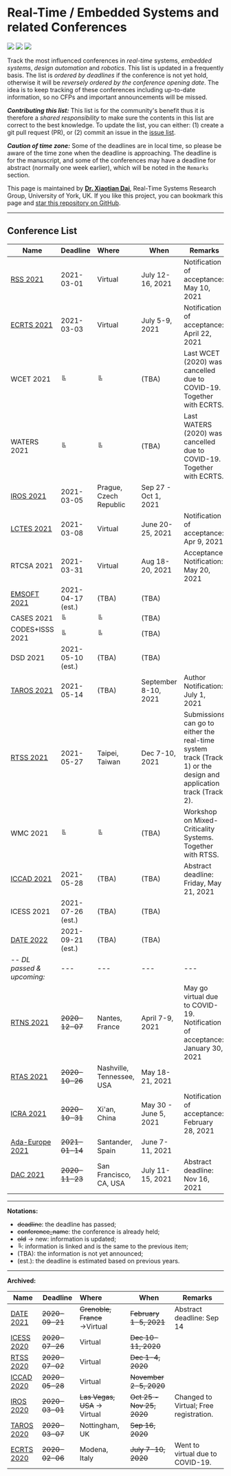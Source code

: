 # Real-Time / Embedded Systems and related Conferences

![](https://badgen.net/github/stars/automaticdai/realtime-embedded-conferences)  ![](https://badgen.net/github/issues/automaticdai/realtime-embedded-conferences)  ![](https://badgen.net/github/contributors/automaticdai/realtime-embedded-conferences)

Track the most influenced conferences in _real-time_ systems, _embedded systems_, _design automation_ and _robotics_. This list is updated in a frequently basis. The list is _ordered by deadlines_ if the conference is not yet hold, otherwise it will be _reversely ordered by the conference opening date_. The idea is to keep tracking of these conferences including up-to-date information, so no CFPs and important announcements will be missed.

***Contributing this list:*** This list is for the community's benefit thus it is therefore a _shared responsibility_ to make sure the contents in this list are correct to the best knowledge. To update the list, you can either: (1) create a git pull request (PR), or (2) commit an issue in the [issue list](https://github.com/automaticdai/realtime-embedded-conferences/issues).

***Caution of time zone:*** Some of the deadlines are in local time, so please be aware of the time zone when the deadline is approaching. The deadline is for the manuscript, and some of the conferences may have a deadline for abstract (normally one week earlier), which will be noted in the `Remarks` section.

This page is maintained by **[Dr. Xiaotian Dai](http://www.xiaotiandai.com)**, Real-Time Systems Research Group, University of York, UK. If you like this project, you can bookmark this page and [star this repository on GitHub](https://github.com/automaticdai/realtime-embedded-conferences).

---

## Conference List

| Name                                                     | Deadline          | Where                     | When                  | Remarks                                                      |
| -------------------------------------------------------- | ----------------- | :------------------------ | --------------------- | ------------------------------------------------------------ |
| [RSS 2021](https://roboticsconference.org/)              | 2021-03-01        | Virtual                   | July 12-16, 2021      | Notification of acceptance: May 10, 2021                     |
| [ECRTS 2021](https://www.ecrts.org/)                     | 2021-03-03        | Virtual                   | July 5-9, 2021        | Notification of acceptance: April 22, 2021                   |
| WCET 2021                                                | ╚                 | ╚                         | (TBA)                 | Last WCET (2020) was cancelled due to COVID-19. Together with ECRTS. |
| WATERS 2021                                              | ╚                 | ╚                         | (TBA)                 | Last WATERS (2020) was cancelled due to COVID-19. Together with ECRTS. |
| [IROS 2021](http://www.iros2021.org/)                    | 2021-03-05        | Prague, Czech Republic    | Sep 27 - Oct 1, 2021  |                                                              |
| [LCTES 2021](https://pldi21.sigplan.org/home/LCTES-2021) | 2021-03-08        | Virtual                   | June 20-25, 2021      | Notification of acceptance: Apr 9, 2021                      |
| RTCSA 2021                                               | 2021-03-31        | Virtual                   | Aug 18-20, 2021       | Acceptance Notification: May 20, 2021                        |
| [EMSOFT 2021](https://esweek.org/emsoft/)                | 2021-04-17 (est.) | (TBA)                     | (TBA)                 |                                                              |
| CASES 2021                                               | ╚                 | ╚                         | (TBA)                 |                                                              |
| CODES+ISSS 2021                                          | ╚                 | ╚                         | (TBA)                 |                                                              |
| DSD 2021                                                 | 2021-05-10 (est.) | (TBA)                     | (TBA)                 |                                                              |
| [TAROS 2021](https://lcas.lincoln.ac.uk/wp/taros-2021/)  | 2021-05-14        | (TBA)                     | September 8-10, 2021  | Author Notification: July 1, 2021                            |
| [RTSS 2021](http://2021.rtss.org/)                       | 2021-05-27        | Taipei, Taiwan            | Dec 7-10, 2021        | Submissions can go to either the real-time system track (Track 1) or the design and application track (Track 2). |
| WMC 2021                                                 | ╚                 | ╚                         | (TBA)                 | Workshop on Mixed-Criticality Systems. Together with RTSS.   |
| [ICCAD 2021](https://iccad.com/)                         | 2021-05-28        | (TBA)                     | (TBA)                 | Abstract deadline: Friday, May 21, 2021                      |
| ICESS 2021                                               | 2021-07-26 (est.) | (TBA)                     | (TBA)                 |                                                              |
| [DATE 2022](https://www.date-conference.com/)            | 2021-09-21 (est.) | (TBA)                     | (TBA)                 |                                                              |
| -- *DL passed & upcoming:*                               | ---               | ---                       | ---                   | ---                                                          |
| [RTNS 2021](https://rtns2021.univ-nantes.fr/)            | ~~2020-12-07~~    | Nantes, France            | April 7-9, 2021       | May go virtual due to COVID-19.<br />Notification of acceptance: January 30, 2021 |
| [RTAS 2021](http://2021.rtas.org/)                       | ~~2020-10-26~~    | Nashville, Tennessee, USA | May 18-21, 2021       |                                                              |
| [ICRA 2021](http://www.icra2021.org/)                    | ~~2020-10-31~~    | Xi'an, China              | May 30 - June 5, 2021 | Notification of acceptance: February 28, 2021                |
| [Ada-Europe 2021](https://www.istr.unican.es/ae2021/)    | ~~2021-01-14~~    | Santander, Spain          | June 7-11, 2021       |                                                              |
| [DAC 2021](https://dac.com/call-for-contributions)       | ~~2020-11-23~~    | San Francisco, CA, USA    | July 11-15, 2021      | Abstract deadline: Nov 16, 2021                              |


---

**Notations:**

-   ~~deadline~~: the deadline has passed;
-   ~~conference_name~~: the conference is already held; 
-   ~~old~~ → new: information is updated;
-   ╚: information is linked and is the same to the previous item;
-   (TBA): the information is not yet announced;
-   (est.): the deadline is estimated based on previous years.

---

**Archived:**

| Name                                                         | Deadline       | Where                         | When                      | Remarks                                |
| ------------------------------------------------------------ | -------------- | :---------------------------- | ------------------------- | -------------------------------------- |
| [DATE 2021](https://www.date-conference.com/)                | ~~2020-09-21~~ | ~~Grenoble, France~~ →Virtual | ~~February 1-5, 2021~~    | Abstract deadline: Sep 14              |
| [ICESS 2020](http://icess.net/)                              | ~~2020-07-26~~ | Virtual                       | ~~Dec 10-11, 2020~~       |                                        |
| [RTSS 2020](http://2020.rtss.org/)                           | ~~2020-07-02~~ | Virtual                       | ~~Dec 1-4, 2020~~         |                                        |
| [ICCAD 2020](https://iccad.com/)                             | ~~2020-05-28~~ | Virtual                       | ~~November 2-5, 2020~~    |                                        |
| [IROS 2020](https://www.iros2020.org/index.html)             | ~~2020-03-01~~ | ~~Las Vegas, USA~~ → Virtual  | ~~Oct 25 - Nov 25, 2020~~ | Changed to Virtual; Free registration. |
| [TAROS 2020](https://www.nottingham.ac.uk/conference/fac-eng/taros/index.aspx) | ~~2020-03-07~~ | Nottingham, UK                | ~~Sep 16, 2020~~          |                                        |
| [ECRTS 2020](https://www.ecrts.org/)                         | ~~2020-02-06~~ | Modena, Italy                 | ~~July 7-10, 2020~~       | Went to virtual due to COVID-19.       |

